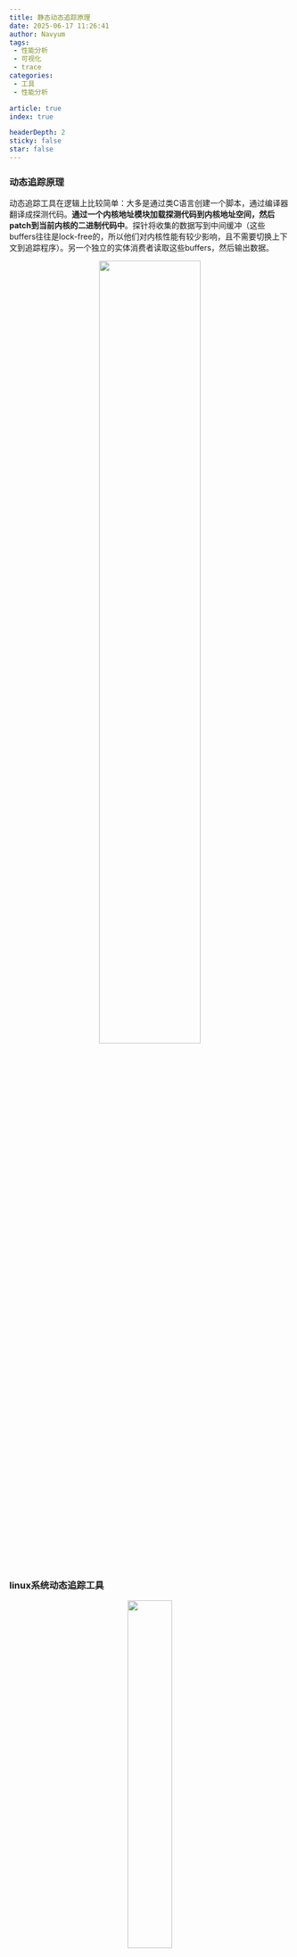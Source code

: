 ```yaml
---
title: 静态动态追踪原理
date: 2025-06-17 11:26:41
author: Navyum
tags: 
 - 性能分析
 - 可视化
 - trace
categories: 
 - 工具
 - 性能分析

article: true
index: true

headerDepth: 2
sticky: false
star: false
---
```


### 动态追踪原理
动态追踪工具在逻辑上比较简单：大多是通过类C语言创建一个脚本，通过编译器翻译成探测代码。**通过一个内核地址模块加载探测代码到内核地址空间，然后patch到当前内核的二进制代码中**。探针将收集的数据写到中间缓冲（这些buffers往往是lock-free的，所以他们对内核性能有较少影响，且不需要切换上下文到追踪程序）。另一个独立的实体消费者读取这些buffers，然后输出数据。
<p align="center"><img src="https://raw.staticdn.net/Navyum/imgbed/pic/IMG/8299a9ca33a70fb4ff37387be18a0b2c.png" width="60%"></p>


### linux系统动态追踪工具
<p align="center"><img src="https://raw.staticdn.net/Navyum/imgbed/pic/IMG/ea0a557b76ea96275495ade94475e2b4.png" width="40%"></p>


#### 查看可以进行跟踪的内核符号-kprobe

```
sudo bpftrace -l
```

#### 查看可以进行跟踪的用户态符号-uprobe

```
nm /path-to-binary
```


### 如何选择？
* 内核版本比较早，选择systemtap
* 追求体验，选择systemtap
* 追求性能，选择bpftrace
* 追求安全性，选择bpftrace

### 关于静态检测和动态追踪
静态检测：对静态快照的检测，一般是出现问题后，对coredump进行"尸检"
动态追踪：实时动态聚合，一般是出现问题后，在程序尚未出现异常前，通过实时观察程序变化，进行"体检"

## 资料
[awesome-systemtap](https://github.com/lichuang/awesome-systemtap-cn?tab=readme-ov-file)